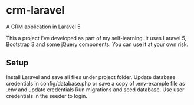 # crm-laravel
A CRM application in Laravel 5

This a project I've developed as part of my self-learning. It uses Laravel 5, Bootstrap 3 and some jQuery components. You can use it at your own risk.

Setup
-----
Install Laravel and save all files under project folder.
Update database credentials in config/database.php or save a copy of .env-example file as .env and update credentials
Run migrations and seed database.
Use user credentials in the seeder to login.
